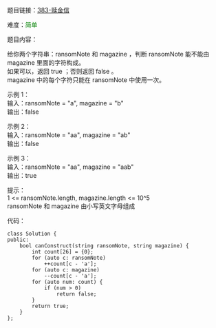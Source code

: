 题目链接：[383-赎金信](https://leetcode-cn.com/problems/ransom-note/)

难度：<font color="Green">简单</font>

题目内容：

给你两个字符串：ransomNote 和 magazine ，判断 ransomNote 能不能由 magazine 里面的字符构成。<br>
如果可以，返回 true ；否则返回 false 。<br>
magazine 中的每个字符只能在 ransomNote 中使用一次。

示例 1：<br>
输入：ransomNote = "a", magazine = "b"<br>
输出：false

示例 2：<br>
输入：ransomNote = "aa", magazine = "ab"<br>
输出：false

示例 3：<br>
输入：ransomNote = "aa", magazine = "aab"<br>
输出：true

提示：<br>
1 <= ransomNote.length, magazine.length <= 10^5<br>
ransomNote 和 magazine 由小写英文字母组成<br>


代码：
```
class Solution {
public:
    bool canConstruct(string ransomNote, string magazine) {
        int count[26] = {0};
        for (auto c: ransomNote)
            ++count[c - 'a'];
        for (auto c: magazine)
            --count[c - 'a'];
        for (auto num: count) {
            if (num > 0)
                return false;
        }
        return true;
    }
};
```